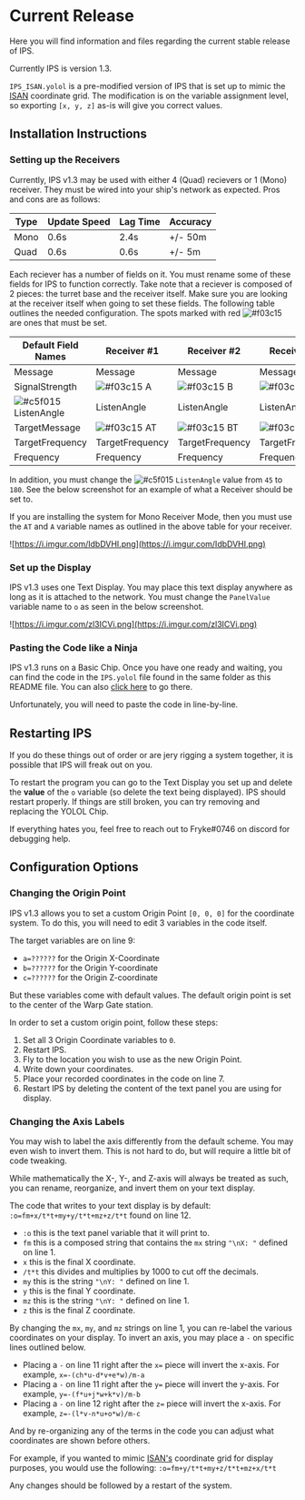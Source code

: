 # Current Release

Here you will find information and files regarding the current stable release of IPS.

Currently IPS is version 1.3.

`IPS_ISAN.yolol` is a pre-modified version of IPS that is set up to mimic the [ISAN](https://isan.to/isan.pdf) coordinate grid. The modification is on the variable assignment level, so exporting `[x, y, z]` as-is will give you correct values.

## Installation Instructions

### Setting up the Receivers

Currently, IPS v1.3 may be used with either 4 (Quad) recievers or 1 (Mono) receiver. They must be wired into your ship's network as expected. Pros and cons are as follows:

Type | Update Speed | Lag Time | Accuracy
-----|--------------|----------|---------
Mono | 0.6s | 2.4s | +/- 50m
Quad | 0.6s | 0.6s | +/- 5m

Each reciever has a number of fields on it. You must rename some of these fields for IPS to function correctly. Take note that a reciever is composed of 2 pieces: the turret base and the receiver itself. Make sure you are looking at the receiver itself when going to set these fields. The following table outlines the needed configuration. The spots marked with red ![#f03c15](https://via.placeholder.com/15/f03c15/000000?text=+) are ones that must be set.

Default Field Names | Receiver #1 | Receiver #2 | Receiver #3 | Receiver #4
--------------------|-------------|-------------|-------------|-------------
Message | Message | Message | Message | Message |
SignalStrength | ![#f03c15](https://via.placeholder.com/15/f03c15/000000?text=+) A | ![#f03c15](https://via.placeholder.com/15/f03c15/000000?text=+) B | ![#f03c15](https://via.placeholder.com/15/f03c15/000000?text=+) C | ![#f03c15](https://via.placeholder.com/15/f03c15/000000?text=+) D
![#c5f015](https://via.placeholder.com/15/c5f015/000000?text=+) ListenAngle | ListenAngle | ListenAngle | ListenAngle | ListenAngle |
TargetMessage | ![#f03c15](https://via.placeholder.com/15/f03c15/000000?text=+) AT | ![#f03c15](https://via.placeholder.com/15/f03c15/000000?text=+) BT | ![#f03c15](https://via.placeholder.com/15/f03c15/000000?text=+) CT | ![#f03c15](https://via.placeholder.com/15/f03c15/000000?text=+) DT
TargetFrequency | TargetFrequency | TargetFrequency | TargetFrequency | TargetFrequency |
Frequency | Frequency | Frequency | Frequency | Frequency |

In addition, you must change the ![#c5f015](https://via.placeholder.com/15/c5f015/000000?text=+) `ListenAngle` value from `45` to `180`.
See the below screenshot for an example of what a Receiver should be set to.

If you are installing the system for Mono Receiver Mode, then you must use the `AT` and `A` variable names as outlined in the above table for your receiver.

![https://i.imgur.com/IdbDVHI.png](https://i.imgur.com/IdbDVHI.png)

### Set up the Display

IPS v1.3 uses one Text Display. You may place this text display anywhere as long as it is attached to the network. You must change the `PanelValue` variable name to `o` as seen in the below screenshot.

![https://i.imgur.com/zl3ICVi.png](https://i.imgur.com/zl3ICVi.png)

### Pasting the Code like a Ninja

IPS v1.3 runs on a Basic Chip. Once you have one ready and waiting, you can find the code in the `IPS.yolol` file found in the same folder as this README file. You can also [click here](https://github.com/Tmktahu/IPS/blob/main/CurrentRelease/IPS.yolol) to go there.

Unfortunately, you will need to paste the code in line-by-line.

## Restarting IPS

If you do these things out of order or are jery rigging a system together, it is possible that IPS will freak out on you.

To restart the program you can go to the Text Display you set up and delete the **value** of the `o` variable (so delete the text being displayed). IPS should restart properly. If things are still broken, you can try removing and replacing the YOLOL Chip.

If everything hates you, feel free to reach out to Fryke#0746 on discord for debugging help.

## Configuration Options

### Changing the Origin Point

IPS v1.3 allows you to set a custom Origin Point `[0, 0, 0]` for the coordinate system. To do this, you will need to edit 3 variables in the code itself.

The target variables are on line 9:

- `a=??????` for the Origin X-Coordinate
- `b=??????` for the Origin Y-coordinate
- `c=??????` for the Origin Z-coordinate

But these variables come with default values. The default origin point is set to the center of the Warp Gate station.

In order to set a custom origin point, follow these steps:

1. Set all 3 Origin Coordinate variables to `0`.
2. Restart IPS.
3. Fly to the location you wish to use as the new Origin Point.
4. Write down your coordinates.
5. Place your recorded coordinates in the code on line 7.
6. Restart IPS by deleting the content of the text panel you are using for display.

### Changing the Axis Labels

You may wish to label the axis differently from the default scheme. You may even wish to invert them. This is not hard to do, but will require a little bit of code tweaking.

While mathematically the X-, Y-, and Z-axis will always be treated as such, you can rename, reorganize, and invert them on your text display.

The code that writes to your text display is by default:
`:o=fm+x/t*t+my+y/t*t+mz+z/t*t` found on line 12.

- `:o` this is the text panel variable that it will print to.
- `fm` this is a composed string that contains the `mx` string `"\nX: "` defined on line 1.
- `x` this is the final X coordinate.
- `/t*t` this divides and multiplies by 1000 to cut off the decimals.
- `my` this is the string `"\nY: "` defined on line 1.
- `y` this is the final Y coordinate.
- `mz` this is the string `"\nY: "` defined on line 1.
- `z` this is the final Z coordinate.

By changing the `mx`, `my`, and `mz` strings on line 1, you can re-label the various coordinates on your display.
To invert an axis, you may place a `-` on specific lines outlined below.

- Placing a `-` on line 11 right after the `x=` piece will invert the x-axis. For example, `x=-(ch*u-d*v+e*w)/m-a`
- Placing a `-` on line 11 right after the `y=` piece will invert the y-axis. For example, `y=-(f*u+j*w+k*v)/m-b`
- Placing a `-` on line 12 right after the `z=` piece will invert the x-axis. For example, `z=-(l*v-n*u+o*w)/m-c`

And by re-organizing any of the terms in the code you can adjust what coordinates are shown before others.

For example, if you wanted to mimic [ISAN's](https://github.com/Collective-SB/ISAN) coordinate grid for display purposes, you would use the following:
`:o=fm+y/t*t+my+z/t*t+mz+x/t*t`

Any changes should be followed by a restart of the system.
